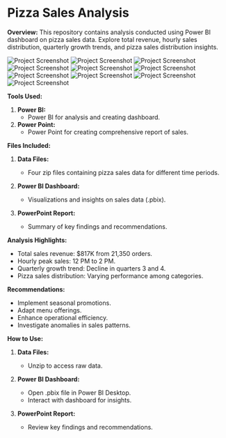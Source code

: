 # Pizza Sales Analysis

**Overview:**
This repository contains analysis conducted using Power BI dashboard on pizza sales data. Explore total revenue, hourly sales distribution, quarterly growth trends, and pizza sales distribution insights.

![Project Screenshot](https://github.com/JoshiPankaj09/IMAGES/blob/main/Screenshot%202024-03-19%20115958.png?raw=true)
![Project Screenshot](https://github.com/JoshiPankaj09/IMAGES/blob/main/Screenshot%202024-03-19%20120620.png?raw=true)
![Project Screenshot](https://github.com/JoshiPankaj09/IMAGES/blob/main/Screenshot%202024-03-19%20120720.png?raw=true)
![Project Screenshot](https://github.com/JoshiPankaj09/IMAGES/blob/main/Screenshot%202024-03-19%20120748.png?raw=true)
![Project Screenshot](https://github.com/JoshiPankaj09/IMAGES/blob/main/Screenshot%202024-03-19%20120819.png?raw=true)
![Project Screenshot](https://github.com/JoshiPankaj09/IMAGES/blob/main/Screenshot%202024-03-19%20120854.png?raw=true)
![Project Screenshot](https://github.com/JoshiPankaj09/IMAGES/blob/main/Screenshot%202024-03-19%20120929.png?raw=true)
![Project Screenshot](https://github.com/JoshiPankaj09/IMAGES/blob/main/Screenshot%202024-03-19%20121115.png?raw=true)
![Project Screenshot](https://github.com/JoshiPankaj09/IMAGES/blob/main/Screenshot%202024-03-30%20171032.png?raw=true)
![Project Screenshot](https://github.com/JoshiPankaj09/IMAGES/blob/main/Screenshot%202024-03-30%20171055.png?raw=true)

**Tools Used:**
1. **Power BI:** 
   - Power BI for analysis and creating dashboard.
2. **Power Point:** 
   - Power Point for creating comprehensive report of sales.

**Files Included:**
1. **Data Files:** 
   - Four zip files containing pizza sales data for different time periods.

2. **Power BI Dashboard:**
   - Visualizations and insights on sales data (.pbix).

3. **PowerPoint Report:**
   - Summary of key findings and recommendations.

**Analysis Highlights:**
- Total sales revenue: $817K from 21,350 orders.
- Hourly peak sales: 12 PM to 2 PM.
- Quarterly growth trend: Decline in quarters 3 and 4.
- Pizza sales distribution: Varying performance among categories.

**Recommendations:**
- Implement seasonal promotions.
- Adapt menu offerings.
- Enhance operational efficiency.
- Investigate anomalies in sales patterns.

**How to Use:**
1. **Data Files:**
   - Unzip to access raw data.

2. **Power BI Dashboard:**
   - Open .pbix file in Power BI Desktop.
   - Interact with dashboard for insights.

3. **PowerPoint Report:**
   - Review key findings and recommendations.

